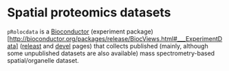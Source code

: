 Spatial proteomics datasets
============================


`pRolocdata` is a [Bioconductor](http://bioconductor.org/) (experiment
package)[http://bioconductor.org/packages/release/BiocViews.html#___ExperimentData]
([releast](http://bioconductor.org/packages/release/data/experiment/html/pRolocdata.html)
and
[devel](http://bioconductor.org/packages/devel/data/experiment/html/pRolocdata.html)
pages) that collects published (mainly, although some unpublished
datasets are also available) mass spectrometry-based spatial/organelle
dataset.
